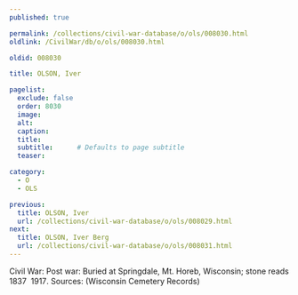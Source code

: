 ```yaml
---
published: true

permalink: /collections/civil-war-database/o/ols/008030.html
oldlink: /CivilWar/db/o/ols/008030.html

oldid: 008030

title: OLSON, Iver

pagelist:
  exclude: false
  order: 8030
  image: 
  alt:
  caption:
  title:
  subtitle:      # Defaults to page subtitle
  teaser:

category: 
  - O 
  - OLS

previous:
  title: OLSON, Iver
  url: /collections/civil-war-database/o/ols/008029.html  
next:
  title: OLSON, Iver Berg
  url: /collections/civil-war-database/o/ols/008031.html   
---
```

Civil War: Post war: Buried at Springdale, Mt. Horeb, Wisconsin; stone reads &#147;1837 &#150; 1917&#148;. Sources: (Wisconsin Cemetery Records)